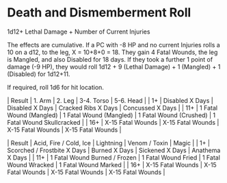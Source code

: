 # Death and Dismemberment Roll
1d12+ Lethal Damage + Number of Current Injuries

The effects are cumulative. If a PC with -8 HP and no current
Injuries rolls a 10 on a d12, to the leg, X = 10+8+0 = 18. They
gain 4 Fatal Wounds, the leg is Mangled, and also Disabled for
18 days.
If they took a further 1 point of damage (-9 HP), they would roll
1d12 + 9 (Lethal Damage) + 1 (Mangled) + 1 (Disabled) for
1d12+11.

If required, roll 1d6 for hit location.

| Result | 1. Arm | 2. Leg | 3-4. Torso | 5-6. Head |
| 1+ | Disabled X Days | Disabled X Days | Cracked Ribs X Days | Concussed X Days |
| 11+ | 1 Fatal Wound (Mangled) | 1 Fatal Wound (Mangled) | 1 Fatal Wound (Crushed) | 1 Fatal Wound Skullcracked |
| 16+ | X-15 Fatal Wounds | X-15 Fatal Wounds | X-15 Fatal Wounds | X-15 Fatal Wounds |

| Result | Acid, Fire / Cold, Ice | Lightning | Venom / Toxin | Magic |
| 1+ | Scorched / Frostbite X Days | Burned X Days | Sickened X Days | Anathema X Days |
| 11+ | 1 Fatal Wound Burned / Frozen | 1 Fatal Wound Fried | 1 Fatal Wound Wracked | 1 Fatal Wound Marked |
| 16+ | X-15 Fatal Wounds | X-15 Fatal Wounds | X-15 Fatal Wounds | X-15 Fatal Wounds |

